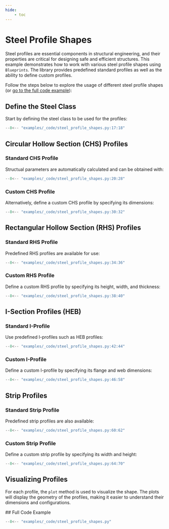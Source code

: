 ```yaml
---
hide:
    - toc
---
```

# Steel Profile Shapes

Steel profiles are essential components in structural engineering, and their properties are critical for designing safe and efficient structures. This example demonstrates how to work with various steel profile shapes using `Blueprints`. The library provides predefined standard profiles as well as the ability to define custom profiles.

Follow the steps below to explore the usage of different steel profile shapes (or [go to the full code example](#full-code-example)):

## Define the Steel Class

Start by defining the steel class to be used for the profiles:

```python
--8<-- "examples/_code/steel_profile_shapes.py:17:18"
```

## Circular Hollow Section (CHS) Profiles

### Standard CHS Profile

Structual parameters are automatically calculated and can be obtained with:

```python
--8<-- "examples/_code/steel_profile_shapes.py:20:28"
```

### Custom CHS Profile

Alternatively, define a custom CHS profile by specifying its dimensions:

```python
--8<-- "examples/_code/steel_profile_shapes.py:30:32"
```

## Rectangular Hollow Section (RHS) Profiles

### Standard RHS Profile

Predefined RHS profiles are available for use:

```python
--8<-- "examples/_code/steel_profile_shapes.py:34:36"
```

### Custom RHS Profile

Define a custom RHS profile by specifying its height, width, and thickness:

```python
--8<-- "examples/_code/steel_profile_shapes.py:38:40"
```

## I-Section Profiles (HEB)

### Standard I-Profile

Use predefined I-profiles such as HEB profiles:

```python
--8<-- "examples/_code/steel_profile_shapes.py:42:44"
```

### Custom I-Profile

Define a custom I-profile by specifying its flange and web dimensions:

```python
--8<-- "examples/_code/steel_profile_shapes.py:46:58"
```

## Strip Profiles

### Standard Strip Profile

Predefined strip profiles are also available:

```python
--8<-- "examples/_code/steel_profile_shapes.py:60:62"
```

### Custom Strip Profile

Define a custom strip profile by specifying its width and height:

```python
--8<-- "examples/_code/steel_profile_shapes.py:64:70"
```

## Visualizing Profiles

For each profile, the `plot` method is used to visualize the shape. The plots will display the geometry of the profiles, making it easier to understand their dimensions and configurations.

<a name="full-code-example">
## Full Code Example

```python
--8<-- "examples/_code/steel_profile_shapes.py"
```
</a>